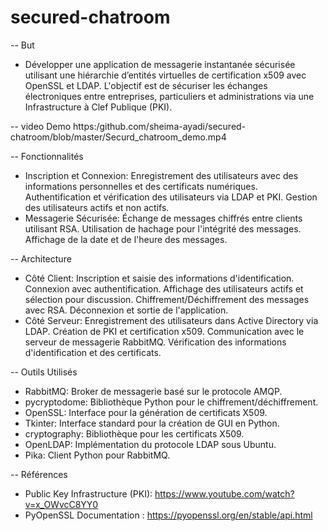 # secured-chatroom
-- But
- Développer une application de messagerie instantanée sécurisée utilisant une hiérarchie d’entités virtuelles de certification x509 avec OpenSSL et LDAP. L'objectif est de sécuriser les échanges électroniques entre entreprises, particuliers et administrations via une Infrastructure à Clef Publique (PKI).

-- video Demo
https:/github.com/sheima-ayadi/secured-chatroom/blob/master/Securd_chatroom_demo.mp4

-- Fonctionnalités
- Inscription et Connexion:
Enregistrement des utilisateurs avec des informations personnelles et des certificats numériques.
Authentification et vérification des utilisateurs via LDAP et PKI.
Gestion des utilisateurs actifs et non actifs.
- Messagerie Sécurisée:
Échange de messages chiffrés entre clients utilisant RSA.
Utilisation de hachage pour l'intégrité des messages.
Affichage de la date et de l'heure des messages.

-- Architecture
- Côté Client:
Inscription et saisie des informations d'identification.
Connexion avec authentification.
Affichage des utilisateurs actifs et sélection pour discussion.
Chiffrement/Déchiffrement des messages avec RSA.
Déconnexion et sortie de l'application.
- Côté Serveur:
Enregistrement des utilisateurs dans Active Directory via LDAP.
Création de PKI et certification x509.
Communication avec le serveur de messagerie RabbitMQ.
Vérification des informations d'identification et des certificats.

-- Outils Utilisés
- RabbitMQ: Broker de messagerie basé sur le protocole AMQP.
- pycryptodome: Bibliothèque Python pour le chiffrement/déchiffrement.
- OpenSSL: Interface pour la génération de certificats X509.
- Tkinter: Interface standard pour la création de GUI en Python.
- cryptography: Bibliothèque pour les certificats X509.
- OpenLDAP: Implémentation du protocole LDAP sous Ubuntu.
- Pika: Client Python pour RabbitMQ.

-- Références
- Public Key Infrastructure (PKI): https://www.youtube.com/watch?v=x_OWvcC8YY0
- PyOpenSSL Documentation : https://pyopenssl.org/en/stable/api.html
